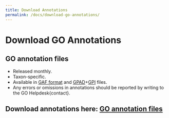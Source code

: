 ```yaml
---
title: Download Annotations
permalink: /docs/download-go-annotations/
---
```


# Download GO Annotations 
## GO annotation files
+ Released monthly.
+ Taxon-specific.
+ Available in [GAF format](/docs/go-annotation-file-gaf-format-21/) and [GPAD](/docs/gene-product-association-data-gpad-format/)+[GPI](/docs/gene-product-information-gpi-format/) files. 
+ Any errors or omissions in annotations should be reported by writing to the GO Helpdesk{contact}.

## Download annotations here: [GO annotation files](http://current.geneontology.org/products/pages/downloads.html)
